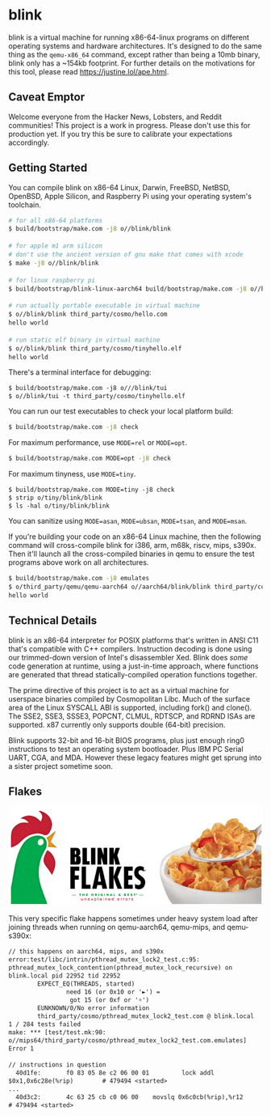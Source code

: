 # blink

blink is a virtual machine for running x86-64-linux programs on different
operating systems and hardware architectures. It's designed to do the
same thing as the `qemu-x86_64` command, except rather than being a 10mb
binary, blink only has a ~154kb footprint. For further details on the
motivations for this tool, please read <https://justine.lol/ape.html>.

## Caveat Emptor

Welcome everyone from the Hacker News, Lobsters, and Reddit communities!
This project is a work in progress. Please don't use this for production
yet. If you try this be sure to calibrate your expectations accordingly.

## Getting Started

You can compile blink on x86-64 Linux, Darwin, FreeBSD, NetBSD, OpenBSD,
Apple Silicon, and Raspberry Pi using your operating system's toolchain.

```sh
# for all x86-64 platforms
$ build/bootstrap/make.com -j8 o//blink/blink

# for apple m1 arm silicon
# don't use the ancient version of gnu make that comes with xcode
$ make -j8 o//blink/blink

# for linux raspberry pi
$ build/bootstrap/blink-linux-aarch64 build/bootstrap/make.com -j8 o//blink/blink

# run actually portable executable in virtual machine
$ o//blink/blink third_party/cosmo/hello.com
hello world

# run static elf binary in virtual machine
$ o//blink/blink third_party/cosmo/tinyhello.elf
hello world
```

There's a terminal interface for debugging:

```
$ build/bootstrap/make.com -j8 o///blink/tui
$ o//blink/tui -t third_party/cosmo/tinyhello.elf
```

You can run our test executables to check your local platform build:

```sh
$ build/bootstrap/make.com -j8 check
```

For maximum performance, use `MODE=rel` or `MODE=opt`.

```sh
$ build/bootstrap/make.com MODE=opt -j8 check
```

For maximum tinyness, use `MODE=tiny`.

```
$ build/bootstrap/make.com MODE=tiny -j8 check
$ strip o/tiny/blink/blink
$ ls -hal o/tiny/blink/blink
```

You can sanitize using `MODE=asan`, `MODE=ubsan`, `MODE=tsan`, and
`MODE=msan`.

If you're building your code on an x86-64 Linux machine, then the
following command will cross-compile blink for i386, arm, m68k, riscv,
mips, s390x. Then it'll launch all the cross-compiled binaries in qemu
to ensure the test programs above work on all architectures.

```sh
$ build/bootstrap/make.com -j8 emulates
$ o/third_party/qemu/qemu-aarch64 o//aarch64/blink/blink third_party/cosmo/hello.com
hello world
```

## Technical Details

blink is an x86-64 interpreter for POSIX platforms that's written in
ANSI C11 that's compatible with C++ compilers. Instruction decoding is
done using our trimmed-down version of Intel's disassembler Xed. Blink
does *some* code generation at runtime, using a just-in-time approach,
where functions are generated that thread statically-compiled operation
functions together.

The prime directive of this project is to act as a virtual machine for
userspace binaries compiled by Cosmopolitan Libc. Much of the surface
area of the Linux SYSCALL ABI is supported, including fork() and
clone(). The SSE2, SSE3, SSSE3, POPCNT, CLMUL, RDTSCP, and RDRND ISAs
are supported. x87 currently only supports double (64-bit) precision.

Blink supports 32-bit and 16-bit BIOS programs, plus just enough ring0
instructions to test an operating system bootloader. Plus IBM PC Serial
UART, CGA, and MDA. However these legacy features might get sprung into
a sister project sometime soon.

## Flakes

![Blink Flakes: The Original and Best Unexplained Errors](test/flakes.png)

This very specific flake happens sometimes under heavy system load after
joining threads when running on qemu-aarch64, qemu-mips, and qemu-s390x:

```
// this happens on aarch64, mips, and s390x
error:test/libc/intrin/pthread_mutex_lock2_test.c:95: pthread_mutex_lock_contention(pthread_mutex_lock_recursive) on blink.local pid 22952 tid 22952
        EXPECT_EQ(THREADS, started)
                need 16 (or 0x10 or '►') =
                 got 15 (or 0xf or '☼')
        EUNKNOWN/0/No error information
        third_party/cosmo/pthread_mutex_lock2_test.com @ blink.local
1 / 284 tests failed
make: *** [test/test.mk:90: o//mips64/third_party/cosmo/pthread_mutex_lock2_test.com.emulates] Error 1

// instructions in question
  40d1fe:       f0 83 05 8e c2 06 00 01         lock addl $0x1,0x6c28e(%rip)        # 479494 <started>
...
  40d3c2:       4c 63 25 cb c0 06 00    movslq 0x6c0cb(%rip),%r12        # 479494 <started>

```
